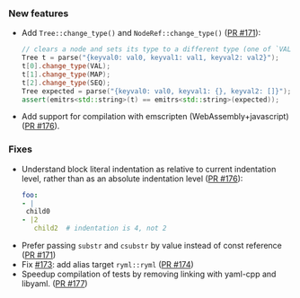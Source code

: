 
### New features
- Add `Tree::change_type()` and `NodeRef::change_type()` ([PR #171](https://github.com/biojppm/rapidyaml/pull/171)):
  ```c++
  // clears a node and sets its type to a different type (one of `VAL`, `SEQ`, `MAP`):
  Tree t = parse("{keyval0: val0, keyval1: val1, keyval2: val2}");
  t[0].change_type(VAL);
  t[1].change_type(MAP);
  t[2].change_type(SEQ);
  Tree expected = parse("{keyval0: val0, keyval1: {}, keyval2: []}");
  assert(emitrs<std::string>(t) == emitrs<std::string>(expected));
  ```
- Add support for compilation with emscripten (WebAssembly+javascript) ([PR #176](https://github.com/biojppm/rapidyaml/pull/176)).

### Fixes

- Understand block literal indentation as relative to current indentation level, rather than as an absolute indentation level ([PR #176](https://github.com/biojppm/rapidyaml/pull/176)):
  ```yaml
  foo:
  - |
   child0
  - |2
     child2  # indentation is 4, not 2
  ```
- Prefer passing `substr` and `csubstr` by value instead of const reference ([PR #171](https://github.com/biojppm/rapidyaml/pull/171))
- Fix [#173](https://github.com/biojppm/rapidyaml/issues/173): add alias target `ryml::ryml` ([PR #174](https://github.com/biojppm/rapidyaml/pull/174))
- Speedup compilation of tests by removing linking with yaml-cpp and libyaml. ([PR #177](https://github.com/biojppm/rapidyaml/pull/177))
